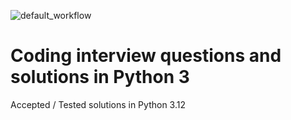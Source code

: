 ![default_workflow](https://github.com/seahrh/coding-interview/actions/workflows/default.yml/badge.svg?branch=master)

Coding interview questions and solutions in Python 3
=====================================================

Accepted / Tested solutions in Python 3.12
